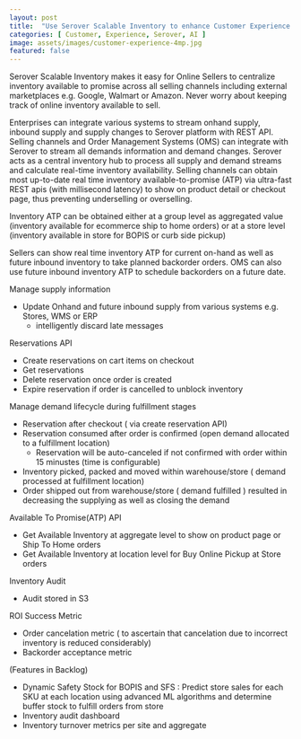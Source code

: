 ```yaml
---
layout: post
title:  "Use Serover Scalable Inventory to enhance Customer Experience with accurate Inventory"
categories: [ Customer, Experience, Serover, AI ]
image: assets/images/customer-experience-4mp.jpg
featured: false
---
```

Serover Scalable Inventory makes it easy for Online Sellers to centralize inventory available to promise across all selling channels including external marketplaces e.g. Google, Walmart or Amazon. Never worry about keeping track of online inventory available to sell. 

Enterprises can integrate various systems to stream onhand supply, inbound supply and supply changes to Serover platform with REST API.  Selling channels and Order Management Systems (OMS) can integrate with Serover to stream all demands information and demand changes. Serover acts as a central inventory hub to process all supply and demand streams and calculate real-time inventory availability. Selling channels can obtain most up-to-date real time inventory available-to-promise (ATP) via ultra-fast REST apis (with millisecond latency) to show on product detail or checkout page, thus preventing underselling or overselling.  

Inventory ATP can be obtained either at a group level as aggregated value (inventory available for ecommerce ship to home orders) or at a store level (inventory available in store for BOPIS or curb side pickup)

Sellers can show real time inventory ATP for current on-hand as well as future inbound inventory to take planned backorder orders. OMS can also use future inbound inventory ATP to schedule backorders on a future date. 

Manage supply information
- Update Onhand and future inbound supply from various systems e.g. Stores, WMS or ERP
    - intelligently discard late messages

Reservations API
- Create reservations on cart items on checkout
- Get reservations
- Delete reservation once order is created
- Expire reservation if order is cancelled to unblock inventory

Manage demand lifecycle during fulfillment stages
- Reservation after checkout ( via create reservation API)
- Reservation consumed after order is confirmed (open demand allocated to a fulfillment location)
    - Reservation will be auto-canceled if not confirmed with order within 15 minustes (time is configurable)
- Inventory picked, packed and moved within warehouse/store ( demand processed at fulfillment location)
- Order shipped out from warehouse/store ( demand fulfilled ) resulted in decreasing the supplying as well as closing the demand

Available To Promise(ATP) API
- Get Available Inventory at aggregate level to show on product page or Ship To Home orders
- Get Available Inventory at location level for Buy Online Pickup at Store orders

Inventory Audit
- Audit stored in S3

ROI Success Metric
- Order cancelation metric ( to ascertain that cancelation due to incorrect inventory is reduced considerably)
- Backorder acceptance metric

(Features in Backlog)
- Dynamic Safety Stock for BOPIS and SFS : Predict store sales for each SKU at each location using advanced ML algorithms and determine buffer stock to fulfill orders from store
- Inventory audit dashboard 
- Inventory turnover metrics per site and aggregate
